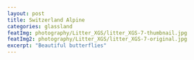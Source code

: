 ```yaml
---
layout: post
title: Switzerland Alpine
categories: glassland
featImg: photography/Litter_XGS/litter_XGS-7-thumbnail.jpg
featImg2: photography/Litter_XGS/litter_XGS-7-original.jpg
excerpt: "Beautiful butterflies"
---
```

